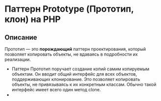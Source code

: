 # Паттерн Prototype (Прототип, клон) на PHP

## Описание
Прототип — это **порождающий** паттерн проектирования, который позволяет копировать объекты, не вдаваясь в подробности их реализации.

- Паттерн Прототип поручает создание копий самим копируемым объектам. Он вводит общий интерфейс для всех объектов, поддерживающих клонирование. Это позволяет копировать объекты, не привязываясь к их конкретным классам. Обычно такой интерфейс имеет всего один метод clone.
- 